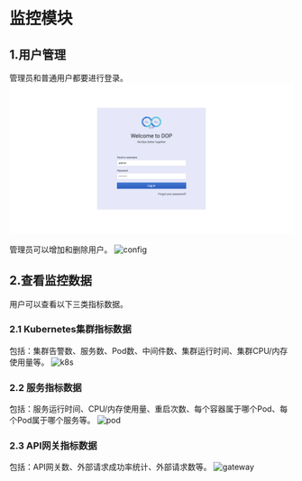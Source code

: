 # 监控模块

## 1.用户管理

管理员和普通用户都要进行登录。
![login](./img/monitoring/login.png)

管理员可以增加和删除用户。
![config](/img/monitoring/config.png)

## 2.查看监控数据

用户可以查看以下三类指标数据。

### 2.1 Kubernetes集群指标数据

包括：集群告警数、服务数、Pod数、中间件数、集群运行时间、集群CPU/内存使用量等。
![k8s](/img/monitoring/kubernetes.png)

### 2.2 服务指标数据

包括：服务运行时间、CPU/内存使用量、重启次数、每个容器属于哪个Pod、每个Pod属于哪个服务等。
![pod](/img/monitoring/pod.png)

### 2.3 API网关指标数据

包括：API网关数、外部请求成功率统计、外部请求数等。
![gateway](/img/monitoring/gateway.png)